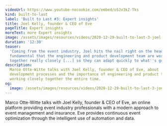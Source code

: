 ```yaml
---
videoUrl: https://www.youtube-nocookie.com/embed/o5Jv3kZ-Tks
kind: built-to-last
label: 'Built to Last #3: Expert insights'
title: Joel Kelly, founder & CEO of Eve
pageTitle: Expert insights
moreText: more Expert insights
image: /assets/images/resources/videos/2020-12-29-built-to-last-3-joel-kelly/joel.jpg
duration: '12:30'
teaser:
  'Coming from the event industry, Joel hits the nail right on the head: "It is
  fundamental that the engineering and product development team are working
  together really closely [...] so they can adapt quickly to what''s going on."'
description:
  Marco Otte-Witte talks with Joel Kelly, founder & CEO of Eve, about
  development processes and the importance of engineering and product teams
  working closely together the entire time.
og:
  image: /assets/images/resources/videos/2020-12-29-built-to-last-3-joel-kelly/og-image.png
---
```


Marco Otte-Witte talks with Joel Kelly, founder & CEO of Eve, an online platform
providing event industry professionals with a modern approach to event
management and insurance. Eve provides continuous event optimization through the
intelligent use of automation and data.
